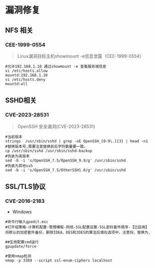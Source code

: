 # 漏洞修复

## NFS 相关

### CEE-1999-0554

> Linux漏洞目标主机showmount -e信息泄露（CEE-1999-0554）

```shell
#允许192.168.1.10 通过showmount -e 查看服务端信息
vi /etc/hosts.allow
mountd:192.168.1.10
vi /etc/hosts.deny
mountd:all
```

## SSHD相关

### CVE-2023-28531

> OpenSSH 安全漏洞(CVE-2023-28531) 

```shell
#当前版本
strings  /usr/sbin/sshd | grep -oE OpenSSH_[0-9\.]{3} | head -n1
#替换版本号,需要注意替换前后字符数量要一致。
cp /usr/sbin/sshd /usr/sbin/sshd-backup
#伪装为高版本
sed -b -i 's/OpenSSH_7.5/OpenSSH_9.9/g' /usr/sbin/sshd
#伪装为其他ssh
sed -b -i 's/OpenSSH_7.5/OtherSSH1.0/g' /usr/sbin/sshd
```

## SSL/TLS协议

### CVE-2016-2183

* Windows

```shell
#命令行输入gpedit.msc
#打开组策略-计算机配置-管理模板-网络-SSL配置设置-SSL密码套件顺序-【已启用】
将默认的加密套件备份，删除IDEA、DES和3DES的算法后填在选项中，注意将、替换为,

##生效配置cmd运行
gpupdate/force

#使用nmap检测
nmap -p 3389 --script ssl-enum-ciphers localhost
```

